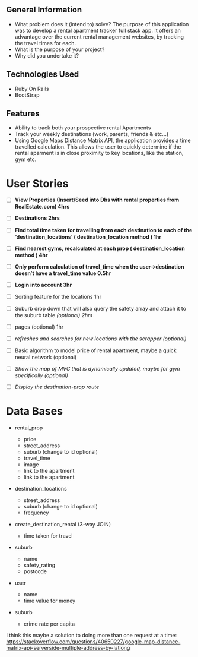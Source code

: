 


## General Information
- What problem does it (intend to) solve?
The purpose of this application was to develop a rental apartment tracker full stack app. It offers an advantage over the current rental management websites, by tracking the travel times for each. 
- What is the purpose of your project?
- Why did you undertake it?
## Technologies Used
- Ruby On Rails
- BootStrap

## Features
- Ability to track both your prospective rental Apartments
- Track your weekly destinations (work, parents, friends & etc...)
- Using Google Maps Distance Matrix API, the application provides a time travelled calculation. This allows the user to quickly determine if the rental aparment is in close proximity to key locations, like the station, gym etc. 


# User Stories

- [ ]  **View Properties (Insert/Seed into Dbs with rental properties from RealEstate.com) 4hrs**
- [ ]  **Destinations 2hrs**
- [ ]  **Find total time taken for travelling from each destination to each of the ‘destination_locations’ ( destination_location method ) 1hr**
- [ ]  **Find nearest gyms, recalculated at each prop ( destination_location method ) 4hr**
- [ ]  **Only perform calculation of travel_time when the user→destination doesn’t have a travel_time value 0.5hr**
- [ ]  **Login into account 3hr**
- [ ]  Sorting feature for the locations 1hr

- [ ]  Suburb drop down that will also query the safety array and attach it to the suburb table *(optional) 2hrs*
- [ ]  pages (optional) 1hr
- [ ]  *refreshes and searches for new locations with the scrapper (optional)*
- [ ]  Basic algorithm to model price of rental apartment, maybe a quick neural network (optional)
- [ ]  *Show the map of MVC that is dynamically updated, maybe for gym specifically (optional)*
- [ ]  *Display the destination-prop route*

# Data Bases

- rental_prop
    - price
    - street_address
    - suburb (change to id optional)
    - travel_time
    - image
    - link to the apartment
    - link to the apartment
- destination_locations
    - street_address
    - suburb (change to id optional)
    - frequency
- create_destination_rental (3-way JOIN)
    - time taken for travel
- suburb 
    - name 
    - safety_rating
    - postcode
    
- user
    - name
    - time value for money
- suburb
    - crime rate per capita

I think this maybe a solution to doing more than one request at a time: https://stackoverflow.com/questions/40650227/google-map-distance-matrix-api-serverside-multiple-address-by-latlong
